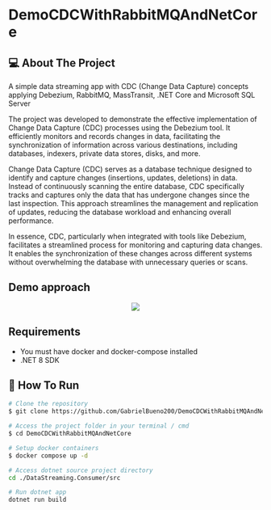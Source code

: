 # DemoCDCWithRabbitMQAndNetCore

## 💻 About The Project

A simple data streaming app with CDC (Change Data Capture) concepts applying Debezium, RabbitMQ, MassTransit, .NET Core and Microsoft SQL Server

The project was developed to demonstrate the effective implementation of Change Data Capture (CDC) processes using the Debezium tool. It efficiently monitors and records changes in data, facilitating the synchronization of information across various destinations, including databases, indexers, private data stores, disks, and more.

Change Data Capture (CDC) serves as a database technique designed to identify and capture changes (insertions, updates, deletions) in data. Instead of continuously scanning the entire database, CDC specifically tracks and captures only the data that has undergone changes since the last inspection. This approach streamlines the management and replication of updates, reducing the database workload and enhancing overall performance.

In essence, CDC, particularly when integrated with tools like Debezium, facilitates a streamlined process for monitoring and capturing data changes. It enables the synchronization of these changes across different systems without overwhelming the database with unnecessary queries or scans.

## Demo approach
<center>
  <img src="https://github.com/GabrielBueno200/DemoCDCWithRabbitMQAndNetCore/assets/56837996/f77c3c86-466b-498f-9fea-286af8de7f29" />
</center>

## Requirements
- You must have docker and docker-compose installed 
- .NET 8 SDK

## 🚀 How To Run

```bash
# Clone the repository
$ git clone https://github.com/GabrielBueno200/DemoCDCWithRabbitMQAndNetCore.git

# Access the project folder in your terminal / cmd
$ cd DemoCDCWithRabbitMQAndNetCore

# Setup docker containers
$ docker compose up -d

# Access dotnet source project directory
cd ./DataStreaming.Consumer/src

# Run dotnet app
dotnet run build
```


